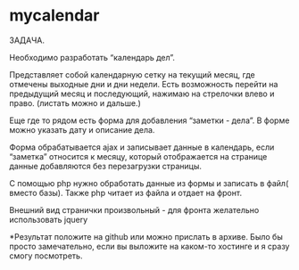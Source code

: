 # mycalendar
ЗАДАЧА.

Необходимо разработать  “календарь дел”.

 Представляет собой  календарную сетку на текущий месяц, где отмечены выходные дни и дни недели.  Есть возможность перейти на предыдущий месяц и последующий, нажимаю на стрелочки влево и право.  (листать можно и дальше.)

Еще где то рядом есть форма для добавления “заметки - дела”.  В форме можно указать дату и описание дела.

Форма обрабатывается ajax  и записывает данные в календарь,  если “заметка”  относится к месяцу, который отображается на странице данные добавляются без перезагрузки страницы.   

С помощью php нужно обработать  данные из формы и записать в файл( вместо базы). Также php читает из файла и отдает на фронт.

Внешний вид странички произвольный   - для фронта желательно использовать   jquery  



*Результат положите на  github или можно прислать в архиве. Было бы просто замечательно, если вы выложите на каком-то хостинге и я сразу смогу посмотреть.  